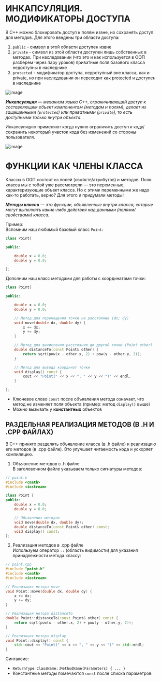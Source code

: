 # ИНКАПСУЛЯЦИЯ. МОДИФИКАТОРЫ ДОСТУПА

В C++ можно блокировать доступ к полям извне, но сохранять доступ для методов. Для этого введены три области доступа:

1. `public` - символ в этой области доступен извне
2. `private` - символ из этой области доступен лишь собственных в методах. При наследовании (что это и как используется в ООП разберем через пару уроков) приватные поля базового класса недоступны в наследнике
3. `protected` - модификатор доступа, недоступный вне класса, как и private, но при наследовании он переходит как protected и доступен в наследнике

![image](https://github.com/user-attachments/assets/0417c38b-5d96-4d70-84cf-9ff26102d8f8)

**_Инкапсуляция_** — _механизм языка C++, ограничивающий доступ к составляющим объект компонентам (методам и полям), делает их защищенными (`protected`) или приватными (`private`), то есть доступными только внутри объекта._

Инкапсуляцию применяют когда нужно ограничить доступ к коду/сохранить некоторый участок кода без изменений со стороны пользователя.

![image](https://github.com/user-attachments/assets/108a4486-d36b-4cf5-baf4-dcf8ab7e630c)

# ФУНКЦИИ КАК ЧЛЕНЫ КЛАССА
Классы в ООП состоят из полей (свойств/атрибутов) и методов. Поля класса мы с тобой уже рассмотрели — это переменные, характеризующие объект класса. Но с этими переменными же надо как-то работать, верно?
Для этого и придумали методы!

**_Методы класса_** — _это функции, объявленные внутри класса, которые могут выполнять какие-либо действия над данными (полями/свойствами) класса._

Пример:  
Вспомним наш любимый базовый класс `Point`:
```cpp
class Point{

public:

    double x = 0.0;
    double y = 0.0;

};
```
Дополним наш класс методами для работы с координатами точки:
```cpp
class Point{

public:

    double x = 0.0;
    double y = 0.0;

    // Метод для перемещения точки на расстояние (dx; dy)
    void move(double dx, double dy) {
        x += dx;
        y += dy;
    }

    // Метод для вычисления расстояния до другой точки (Point other)
    double distanceTo(const Point& other) {
        return sqrt(pow(x - other.x, 2) + pow(y - other.y, 2));
    }

    // Метод для вывода координат точки
    void display() const {
        cout << "Point(" << x << ", " << y << ")" << endl;
    }

};
```
- Ключевое слово `const` после объявления метода означает, что метод не изменяет поля объекта (пример: метод `display()` выше)
- Можно вызывать у __константных__ объектов

## РАЗДЕЛЬНАЯ РЕАЛИЗАЦИЯ МЕТОДОВ (В .H И .CPP ФАЙЛАХ)
В C++ принято разделять объявление класса (в .h файле) и реализацию его методов (в .cpp файле). Это улучшает читаемость кода и ускоряет компиляцию.

1. Объявление методов в .h файле  
В заголовочном файле указываем только сигнатуры методов:
```cpp
// point.h
#include <cmath>
#include <iostream>

class Point {
public:
    double x = 0.0;
    double y = 0.0;

    // Объявления методов
    void move(double dx, double dy);
    double distanceTo(const Point& other) const;
    void display() const;
};
```
2. Реализация методов в .cpp файле  
Используем оператор `::` (область видимости) для указания принадлежности метода классу:
```cpp
// point.cpp
#include "point.h"
#include <cmath>
#include <iostream>

// Реализация метода move
void Point::move(double dx, double dy) {
    x += dx;
    y += dy;
}

// Реализация метода distanceTo
double Point::distanceTo(const Point& other) const {
    return sqrt(pow(x - other.x, 2) + pow(y - other.y, 2));
}

// Реализация метода display
void Point::display() const {
    std::cout << "Point(" << x << ", " << y << ")" << std::endl;
}
```
Синтаксис:
- `ReturnType ClassName::MethodName(Parameters) { ... }`
- Константные методы помечаются `const` после списка параметров.
